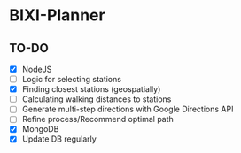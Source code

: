 # BIXI-Planner

## TO-DO
- [x] NodeJS
- [ ] Logic for selecting stations
 - [x] Finding closest stations (geospatially)
 - [ ] Calculating walking distances to stations
- [ ] Generate multi-step directions with Google Directions API
- [ ] Refine process/Recommend optimal path
- [x] MongoDB
- [x] Update DB regularly
